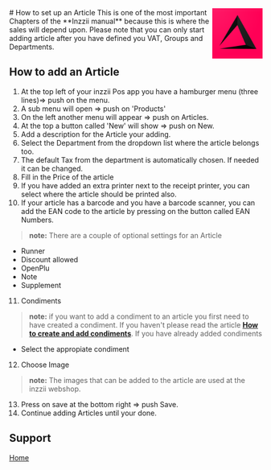 <img src="../Assets/Pictures/play_store_512.png" alt="inzzii logo" width="100" align="right"/>
# How to set up an Article
This is one of the most important Chapters of the **Inzzii manual** because this is where the sales will depend upon. Please note that you can only start adding article after you have defined you VAT, Groups and Departments.

## How to add an Article

1. At the top left of your inzzii Pos app you have a hamburger menu (three lines)=> push on the menu.
2. A sub menu will open => push on 'Products'
3. On the left another menu will appear => push on Articles. 
4. At the top a button called 'New' will show => push on New.
5. Add a description for the Article your adding.
6. Select the Department from the dropdown list where the article belongs too.
7. The default Tax from the department is automatically chosen. If needed it can be changed.
8. Fill in the Price of the article
9. If you have added an extra printer next to the receipt printer, you can select where the article should be printed also.
10. If your article has a barcode and you have a barcode scanner, you can add the EAN code to the article by pressing on the button called EAN Numbers.
> **note:** There are a couple of optional settings for an Article 
- Runner
- Discount allowed
- OpenPlu
- Note
- Supplement
11. Condiments
> **note:** if you want to add a condiment to an article you first need to have created a condiment. If you haven't please read the article [**How to create and add condiments**](/docs/Chapter13.md).
If you have already added condiments
- Select the appropiate condiment
12. Choose Image
> **note:** The images that can be added to the article are used at the inzzii webshop.
13. Press on save at the bottom right => push Save.
14. Continue adding Articles until your done.


## Support
[Home](../index.md)
